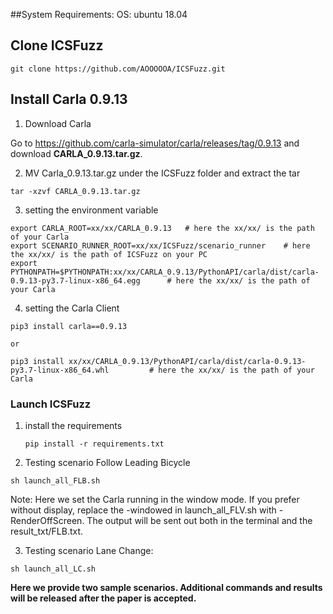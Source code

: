 ##System Requirements:
OS: ubuntu 18.04

## Clone ICSFuzz
```
git clone https://github.com/AOOOOOA/ICSFuzz.git
```

## Install Carla 0.9.13 
1. Download Carla

Go to https://github.com/carla-simulator/carla/releases/tag/0.9.13 and download **CARLA_0.9.13.tar.gz**.

2. MV Carla_0.9.13.tar.gz under the ICSFuzz folder and extract the tar
```
tar -xzvf CARLA_0.9.13.tar.gz
```

3. setting the environment variable
```
export CARLA_ROOT=xx/xx/CARLA_0.9.13   # here the xx/xx/ is the path of your Carla 
export SCENARIO_RUNNER_ROOT=xx/xx/ICSFuzz/scenario_runner    # here the xx/xx/ is the path of ICSFuzz on your PC
export PYTHONPATH=$PYTHONPATH:xx/xx/CARLA_0.9.13/PythonAPI/carla/dist/carla-0.9.13-py3.7-linux-x86_64.egg      # here the xx/xx/ is the path of your Carla 
```

4. setting the Carla Client
```
pip3 install carla==0.9.13

or 

pip3 install xx/xx/CARLA_0.9.13/PythonAPI/carla/dist/carla-0.9.13-py3.7-linux-x86_64.whl         # here the xx/xx/ is the path of your Carla 

```





### Launch ICSFuzz
1. install the requirements
   ```
   pip install -r requirements.txt
   ```
2. Testing scenario Follow Leading Bicycle
```
sh launch_all_FLB.sh
```
Note: Here we set the Carla running in the window mode. If you prefer without display, replace the -windowed in launch_all_FLV.sh with -RenderOffScreen.
The output will be sent out both in the terminal and the result_txt/FLB.txt.

3. Testing scenario Lane Change:
```
sh launch_all_LC.sh
```

**Here we provide two sample scenarios. Additional commands and results will be released after the paper is accepted.**